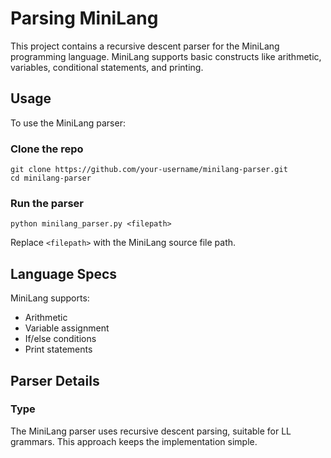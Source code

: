 # Parsing MiniLang

This project contains a recursive descent parser for the MiniLang programming language. MiniLang supports basic constructs like arithmetic, variables, conditional statements, and printing. 

## Usage

To use the MiniLang parser:

### Clone the repo
```
git clone https://github.com/your-username/minilang-parser.git
cd minilang-parser
```

### Run the parser 
```
python minilang_parser.py <filepath>
```
Replace `<filepath>` with the MiniLang source file path.

## Language Specs

MiniLang supports:

- Arithmetic 
- Variable assignment
- If/else conditions
- Print statements

## Parser Details

### Type
The MiniLang parser uses recursive descent parsing, suitable for LL grammars. This approach keeps the implementation simple.